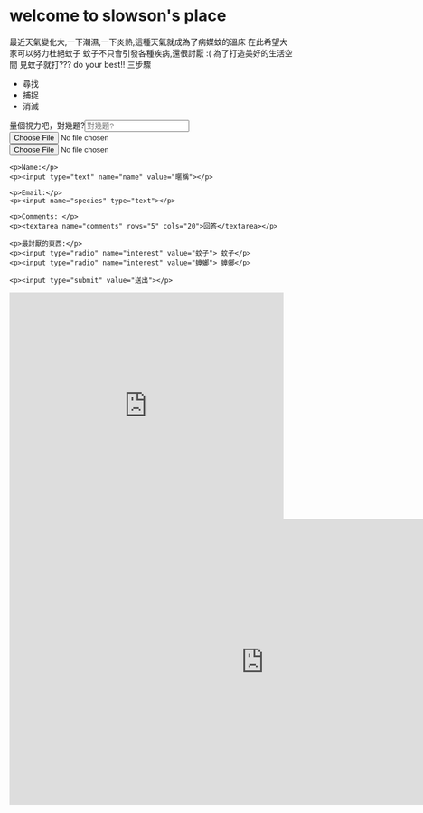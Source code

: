 # welcome to slowson's place
最近天氣變化大,一下潮濕,一下炎熱,這種天氣就成為了病媒蚊的溫床
在此希望大家可以努力杜絕蚊子
蚊子不只會引發各種疾病,還很討厭 :(
為了打造美好的生活空間
見蚊子就打???
<say>do your best!!
<say>三步驟
  <ul>
  <li>尋找</li>
  <li>捕捉</li>
  <li>消滅</li>
</ul>
  量個視力吧，對幾題?<input placeholder="對幾題?">
  <input type="file" accept="image/*" capture>
  <input type="file" accept="video/*" capture="environment">
  <form action="slow9663@gmail.com" method="post">

    <p>Name:</p>
    <p><input type="text" name="name" value="暱稱"></p>

    <p>Email:</p>
    <p><input name="species" type="text"></p>

    <p>Comments: </p>
    <p><textarea name="comments" rows="5" cols="20">回答</textarea></p>

    <p>最討厭的東西:</p>
    <p><input type="radio" name="interest" value="蚊子"> 蚊子</p>
    <p><input type="radio" name="interest" value="蟑螂"> 蟑螂</p>

    <p><input type="submit" value="送出"></p>

  
  <iframe src="https://scratch.mit.edu/projects/552343423/embed" allowtransparency="true" width="485" height="402" frameborder="0" scrolling="no" allowfullscreen></iframe>
<iframe width="900" height="506" src="https://www.youtube.com/embed/pA3zgvaMLpI" title="YouTube video player" frameborder="0" allow="accelerometer; autoplay; clipboard-write; encrypted-media; gyroscope; picture-in-picture" allowfullscreen></iframe>
